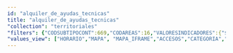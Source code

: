 ```yaml
---
id: "alquiler_de_ayudas_tecnicas"
title: "alquiler_de_ayudas_tecnicas"
"collection": "territoriales"
"filters": {"CODSUBTIPOCONT":669,"CODAREAS":16,"VALORESINDICADORES":{"$in":[37]}}
"values_view": ["HORARIO","MAPA", "MAPA_IFRAME","ACCESOS","CATEGORIA","CIERRE","CODCONTENIDO","CODLOCALIDAD","DATOS_INTERES","DESCRIPCION","DESCRIPCION_COMUN","DOCUMENTO","EMAIL","FAX","F_BAJA","F_FIN_NOV","F_FIN_PUB","F_INICIO_NOV","F_INICIO_PUB","F_REVISION","HORARIO","IMAGEN","TITULO","NOMBRE_SOCIAL","NOVEDAD","PALABRAS_CLAVE","PUBLICADO","SERV_PRINCIPALES","SUBTIPO_PRINCIPAL","TELEFONO","TITULO","VACACIONES","WEB_PROPIA","ZONA","DIRECCION"]
---
```

<app-tab-bar></app-tab-bar>
<app-paginator-browser >
    <div class="medium-6 columns" ng-class="{'end': $last}" ng-repeat="card in elements()">
        <app-card-standard item="card" prefix="node.href"></app-card-standard>
    </div>
</app-paginator-browser>
